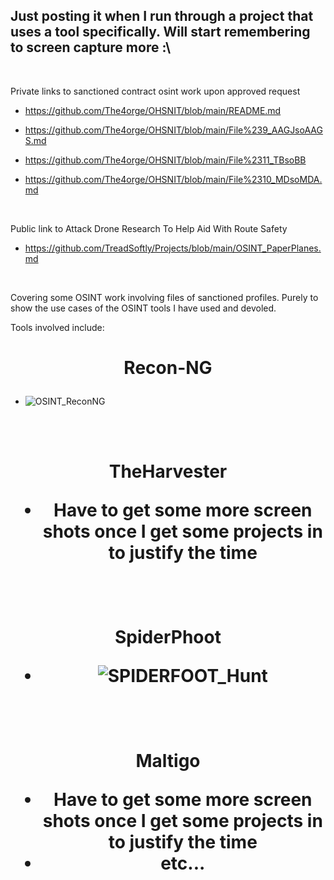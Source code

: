 ## Just posting it when I run through a project that uses a tool specifically. Will start remembering to screen capture more :\ 
<br>

<p>Private links to sanctioned contract osint work upon approved request</p>

 
- https://github.com/The4orge/OHSNIT/blob/main/README.md

 
- https://github.com/The4orge/OHSNIT/blob/main/File%239_AAGJsoAAGS.md </p>

 
- https://github.com/The4orge/OHSNIT/blob/main/File%2311_TBsoBB
 
- https://github.com/The4orge/OHSNIT/blob/main/File%2310_MDsoMDA.md
<br>

Public link to Attack Drone Research To Help Aid With Route Safety
  - https://github.com/TreadSoftly/Projects/blob/main/OSINT_PaperPlanes.md
<br>

Covering some OSINT work involving files of sanctioned profiles.
Purely to show the use cases of the OSINT tools I have used and devoled. 

Tools involved include:
<h1 align='center'>
 
**Recon-NG**
</h1> 

  - ![OSINT_ReconNG](https://github.com/TreadSoftly/Projects/assets/121847455/3b38554f-5a5c-4fe8-b8c6-1843cac82564)
<br>
<br>

<h1 align='center'>

 <p>
  
  **TheHarvester**
  </p>
  <p>
  
  - Have to get some more screen shots once I get some projects in to justify the time 
   </p>
</h1>
 <br>
  <br>

<h1 align='center'>

 SpiderPhoot

 - ![SPIDERFOOT_Hunt](https://github.com/TreadSoftly/Projects/assets/121847455/8d99e429-8442-48cb-8eca-4bc1e9f40bcd)
</h1>
 <br>
<br>

<h1 align='center'>

 Maltigo
 - Have to get some more screen shots once I get some projects in to justify the time   
 - etc...
</h1>

